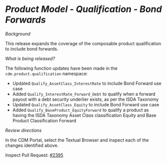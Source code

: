 # *Product Model - Qualification - Bond Forwards*

_Background_

This release expands the coverage of the composable product qualification to include bond forwards.

_What is being released?_

The following function updates have been made in the `cdm.product.qualification` namespace:

- Updated `Qualify_AssetClass_InterestRate` to include Bond Forward use case
- Added `Qualify_InterestRate_Forward_Debt` to qualify when a forward payout with a debt security underlier exists, as per the ISDA Taxonomy 
- Updated `Qualify_AssetClass_Equity` to include Bond Forward use case
- Added `Qualify_BaseProduct_EquityForward` to qualify a product as having the ISDA Taxonomy Asset Class classification Equity and Base Product Classification Forward


_Review directions_

In the CDM Portal, select the Textual Browser and inspect each of the changes identified above.

Inspect Pull Request: [#2395](https://github.com/finos/common-domain-model/pull/2395)